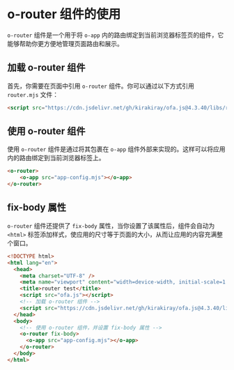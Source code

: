 # o-router 组件的使用

`o-router` 组件是一个用于将 `o-app` 内的路由绑定到当前浏览器标签页的组件，它能够帮助你更方便地管理页面路由和展示。

## 加载 o-router 组件

首先，你需要在页面中引用 `o-router` 组件。你可以通过以下方式引用 `router.mjs` 文件：

```html
<script src="https://cdn.jsdelivr.net/gh/kirakiray/ofa.js@4.3.40/libs/router/dist/router.min.js"></script>
```

## 使用 o-router 组件

使用 `o-router` 组件是通过将其包裹在 `o-app` 组件外部来实现的。这样可以将应用内的路由绑定到当前浏览器标签上。

```html
<o-router>
    <o-app src="app-config.mjs"></o-app>
</o-router>
```

## fix-body 属性

`o-router` 组件还提供了 `fix-body` 属性，当你设置了该属性后，组件会自动为 `<html>` 标签添加样式，使应用的尺寸等于页面的大小，从而让应用的内容充满整个窗口。

```html
<!DOCTYPE html>
<html lang="en">
  <head>
    <meta charset="UTF-8" />
    <meta name="viewport" content="width=device-width, initial-scale=1.0" />
    <title>router test</title>
    <script src="ofa.js"></script>
    <!-- 加载 o-router 组件 -->
    <script src="https://cdn.jsdelivr.net/gh/kirakiray/ofa.js@4.3.40/libs/router/dist/router.min.js"></script>
  </head>
  <body>
    <!-- 使用 o-router 组件，并设置 fix-body 属性 -->
    <o-router fix-body> 
      <o-app src="app-config.mjs"></o-app>
    </o-router>
  </body>
</html>
```
